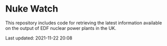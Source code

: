 # Nuke Watch

This repository includes code for retrieving the latest information available on the output of EDF nuclear power plants in the UK.

Last updated: 2021-11-22 20:08